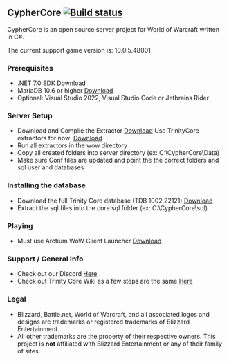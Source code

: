 ## CypherCore [![Build status](https://ci.appveyor.com/api/projects/status/ge4hjp1h1d28q25j?svg=true)](https://ci.appveyor.com/project/hondacrx/cyphercore)

CypherCore is an open source server project for World of Warcraft written in C#.

The current support game version is: 10.0.5.48001

### Prerequisites
* .NET 7.0 SDK [Download](https://dotnet.microsoft.com/en-us/download/dotnet/7.0)
* MariaDB 10.6 or higher [Download](https://mariadb.org/download/)
* Optional: Visual Studio 2022, Visual Studio Code or Jetbrains Rider

### Server Setup
* ~~Download and Complie the Extractor [Download](https://github.com/CypherCore/Tools)~~ Use TrinityCore extractors for now: [Download](https://ci.appveyor.com/project/DDuarte/trinitycore/branch/master/artifacts)
* Run all extractors in the wow directory
* Copy all created folders into server directory (ex: C:\CypherCore\Data)
* Make sure Conf files are updated and point the the correct folders and sql user and databases

### Installing the database
* Download the full Trinity Core database (TDB 1002.22121) [Download](https://github.com/TrinityCore/TrinityCore/releases)
* Extract the sql files into the core sql folder (ex: C:\CypherCore\sql)

### Playing
* Must use Arctium WoW Client Launcher [Download](https://arctium.io/wow)

### Support / General Info
* Check out our Discord [Here](https://discord.gg/tCx3JbJ5qQ)
* Check out Trinity Core Wiki as a few steps are the same [Here](https://trinitycore.atlassian.net/wiki/spaces/tc/pages/2130077/Installation+Guide)

### Legal
* Blizzard, Battle.net, World of Warcraft, and all associated logos and designs are trademarks or registered trademarks of Blizzard Entertainment.
* All other trademarks are the property of their respective owners. This project is **not** affiliated with Blizzard Entertainment or any of their family of sites.

